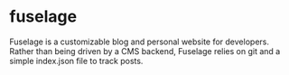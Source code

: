 # fuselage
Fuselage is a customizable blog and personal website for developers. Rather than being driven by a CMS backend, Fuselage relies on git and a simple index.json file to track posts.
